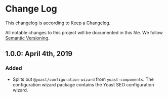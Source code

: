 # Change Log

This changelog is according to [Keep a Changelog](http://keepachangelog.com).

All notable changes to this project will be documented in this file.
We follow [Semantic Versioning](http://semver.org/).

## 1.0.0: April 4th, 2019

### Added

* Splits out `@yoast/configuration-wizard` from `yoast-components`. The configuration wizard package contains the Yoast SEO configuration wizard.
